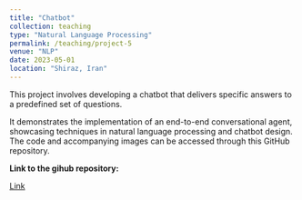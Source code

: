 ```yaml
---
title: "Chatbot"
collection: teaching
type: "Natural Language Processing"
permalink: /teaching/project-5
venue: "NLP"
date: 2023-05-01
location: "Shiraz, Iran"
---
```


This project involves developing a chatbot that delivers specific answers to a predefined set of questions. 

It demonstrates the implementation of an end-to-end conversational agent, showcasing techniques in natural language processing and chatbot design. The code and accompanying images can be accessed through this GitHub repository.

**Link to the gihub repository:**

[Link](https://github.com/PouyaSonej/End-to-End-Chatbot.git)


